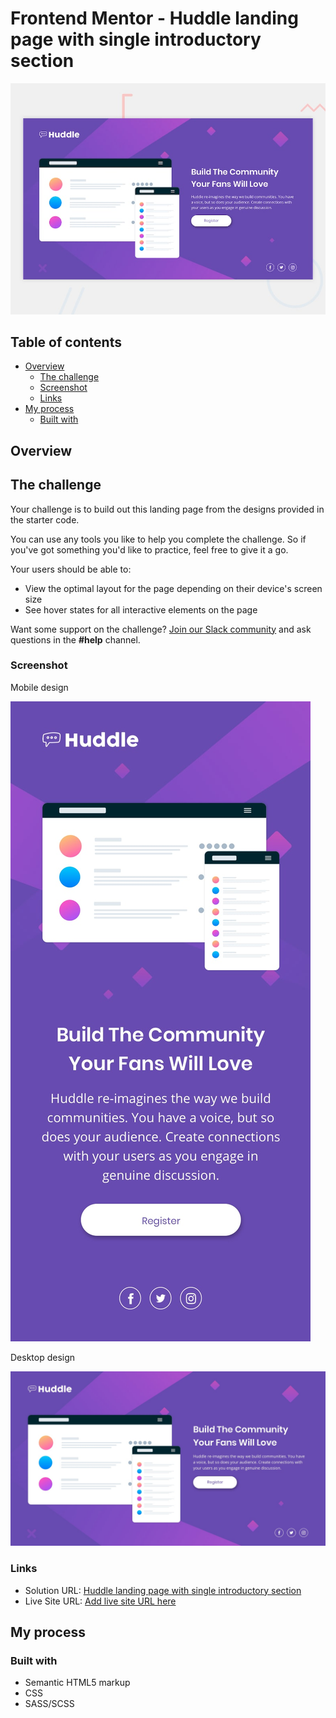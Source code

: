 # Frontend Mentor - Huddle landing page with single introductory section

![Design preview for the Huddle landing page with single introductory section](./design/desktop-preview.jpg)

## Table of contents

- [Overview](#overview)
  - [The challenge](#the-challenge)
  - [Screenshot](#screenshot)
  - [Links](#links)
- [My process](#my-process)
  - [Built with](#built-with)

## Overview

## The challenge

Your challenge is to build out this landing page from the designs provided in the starter code.

You can use any tools you like to help you complete the challenge. So if you've got something you'd like to practice, feel free to give it a go.

Your users should be able to: 

- View the optimal layout for the page depending on their device's screen size
- See hover states for all interactive elements on the page

Want some support on the challenge? [Join our Slack community](https://www.frontendmentor.io/slack) and ask questions in the **#help** channel.

### Screenshot

Mobile design

![](design/mobile-design.jpg)

Desktop design

![](design/desktop-design.jpg)

### Links

- Solution URL: [Huddle landing page with single introductory section]()
- Live Site URL: [Add live site URL here]()

## My process

### Built with

- Semantic HTML5 markup
- CSS
- SASS/SCSS
